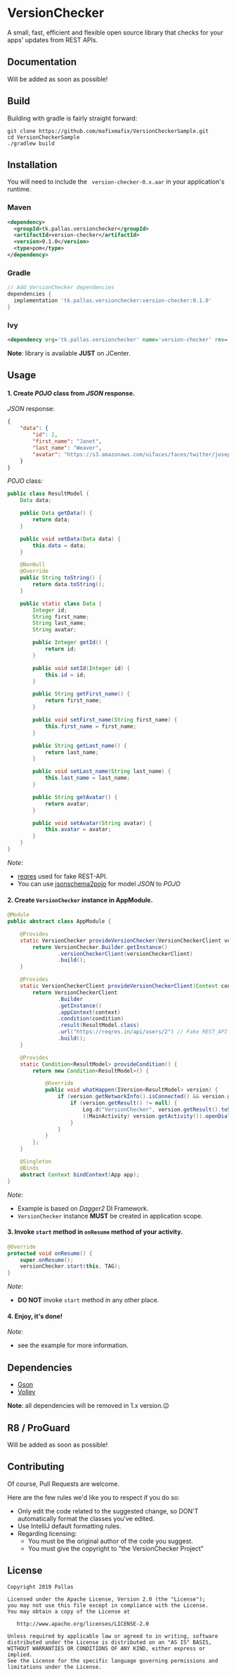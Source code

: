 # VersionChecker

A small, fast, efficient and flexible open source library that checks for your apps' updates from REST APIs.

## Documentation

Will be added as soon as possible!

## Build

Building with gradle is fairly straight forward:

```shell
git clone https://github.com/mafixmafix/VersionCheckerSample.git
cd VersionCheckerSample
./gradlew build
```

## Installation

You will need to include the ` version-checker-0.x.aar` in your application's runtime.

### Maven

```xml
<dependency>
  <groupId>tk.pallas.versionchecker</groupId>
  <artifactId>version-checker</artifactId>
  <version>0.1.0</version>
  <type>pom</type>
</dependency>
```

### Gradle

```groovy
// Add VersionChecker dependencies
dependencies {
  implementation 'tk.pallas.versionchecker:version-checker:0.1.0'
}
```

### Ivy

```xml
<dependency org='tk.pallas.versionchecker' name='version-checker' rev='0.1.0'/>
```

**Note**: library is available **JUST** on JCenter.

## Usage

#### 1. Create *POJO* class from *JSON* response.

*JSON* response:
```json
{
    "data": {
        "id": 2,
        "first_name": "Janet",
        "last_name": "Weaver",
        "avatar": "https://s3.amazonaws.com/uifaces/faces/twitter/josephstein/128.jpg"
    }
}
```

*POJO* class:
```java
public class ResultModel {
    Data data;

    public Data getData() {
        return data;
    }

    public void setData(Data data) {
        this.data = data;
    }

    @NonNull
    @Override
    public String toString() {
        return data.toString();
    }

    public static class Data {
        Integer id;
        String first_name;
        String last_name;
        String avatar;

        public Integer getId() {
            return id;
        }

        public void setId(Integer id) {
            this.id = id;
        }

        public String getFirst_name() {
            return first_name;
        }

        public void setFirst_name(String first_name) {
            this.first_name = first_name;
        }

        public String getLast_name() {
            return last_name;
        }

        public void setLast_name(String last_name) {
            this.last_name = last_name;
        }

        public String getAvatar() {
            return avatar;
        }

        public void setAvatar(String avatar) {
            this.avatar = avatar;
        }
    }
}
```

*Note*:

* [reqres][reqres] used for fake REST-API.
* You can use [jsonschema2pojo][jsonschema2pojo] for model *JSON* to *POJO*
    
#### 2. Create `VersionChecker` instance in AppModule.
    
```java
@Module
public abstract class AppModule {

    @Provides
    static VersionChecker provideVersionChecker(VersionCheckerClient versionCheckerClient) {
        return VersionChecker.Builder.getInstance()
                .versionCheckerClient(versionCheckerClient)
                .build();
    }

    @Provides
    static VersionCheckerClient provideVersionCheckerClient(Context context, Condition<ResultModel> condition) {
        return VersionCheckerClient
                .Builder
                .getInstance()
                .appContext(context)
                .condition(condition)
                .result(ResultModel.class)
                .url("https://reqres.in/api/users/2") // Fake REST_API :)
                .build();
    }

    @Provides
    static Condition<ResultModel> provideCondition() {
        return new Condition<ResultModel>() {

            @Override
            public void whatHappen(IVersion<ResultModel> version) {
                if (version.getNetworkInfo().isConnected() && version.getTag().equals(MainActivity.TAG)) {
                    if (version.getResult() != null) {
                        Log.d("VersionChecker", version.getResult().toString());
                        ((MainActivity) version.getActivity()).openDialogFragment();
                    }
                }
            }
        };
    }

    @Singleton
    @Binds
    abstract Context bindContext(App app);
}
```

*Note*:

* Example is based on *Dagger2* DI Framework.
* `VersionChecker` instance **MUST** be created in application scope.

#### 3. Invoke `start` method in `onResume` method of your activity.

```java
@Override
protected void onResume() {
    super.onResume();
    versionChecker.start(this, TAG);
}
```

*Note*:

* **DO NOT** invoke `start` method in any other place.

#### 4. Enjoy, it's done!

*Note*:

* see the example for more information.

## Dependencies

* [Gson][Gson]
* [Volley][Volley]

**Note**: all dependencies will be removed in 1.x version.:wink:

## R8 / ProGuard

Will be added as soon as possible!

## Contributing

Of course, Pull Requests are welcome.

Here are the few rules we'd like you to respect if you do so:

* Only edit the code related to the suggested change, so DON'T automatically format the classes you've edited.
* Use IntelliJ default formatting rules.
* Regarding licensing:
  * You must be the original author of the code you suggest.
  * You must give the copyright to "the VersionChecker Project"

## License

    Copyright 2019 Pallas

    Licensed under the Apache License, Version 2.0 (the "License");
    you may not use this file except in compliance with the License.
    You may obtain a copy of the License at

       http://www.apache.org/licenses/LICENSE-2.0

    Unless required by applicable law or agreed to in writing, software
    distributed under the License is distributed on an "AS IS" BASIS,
    WITHOUT WARRANTIES OR CONDITIONS OF ANY KIND, either express or implied.
    See the License for the specific language governing permissions and
    limitations under the License.

[Gson]: https://github.com/google/gson
[volley]: https://github.com/google/volley
[reqres]: https://reqres.in/
[jsonschema2pojo]: http://www.jsonschema2pojo.org/

